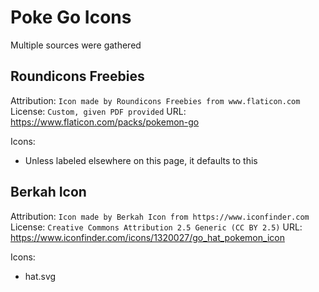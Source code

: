 # Poke Go Icons

Multiple sources were gathered

## Roundicons Freebies

Attribution: `Icon made by Roundicons Freebies from www.flaticon.com`
License: `Custom, given PDF provided`
URL: https://www.flaticon.com/packs/pokemon-go

Icons:

* Unless labeled elsewhere on this page, it defaults to this

## Berkah Icon

Attribution: `Icon made by Berkah Icon from https://www.iconfinder.com`
License: `Creative Commons Attribution 2.5 Generic (CC BY 2.5)`
URL: https://www.iconfinder.com/icons/1320027/go_hat_pokemon_icon

Icons:

* hat.svg
